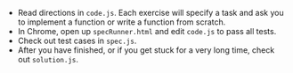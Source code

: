 - Read directions in `code.js`. Each exercise will specify a task and ask you to implement a function
or write a function from scratch. 
- In Chrome, open up `specRunner.html` and edit `code.js` to pass all tests.
- Check out test cases in `spec.js`. 
- After you have finished, or if you get stuck for a very long time, check out `solution.js`.
